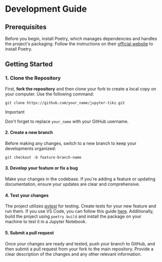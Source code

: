 # Development Guide

## Prerequisites

Before you begin, install Poetry, which manages dependencies and handles the project's packaging. Follow the instructions on their [official website](https://python-poetry.org/docs/#installation) to install Poetry.

## Getting Started

### 1. Clone the Repository

First, **fork the repository** and then clone your fork to create a local copy on your computer. Use the following command:

```shell
git clone https://github.com/your_name/jupyter-tikz.git
```

> [!IMPORTANT]
> Don't forget to replace `your_name` with your GitHub username.

#### 2. Create a new branch

Before making any changes, switch to a new branch to keep your developments organized:

```shell
git checkout -b feature-branch-name
```

#### 3. Develop your feature or fix a bug

Make your changes in the codebase. If you're adding a feature or updating documentation, ensure your updates are clear and comprehensive.

#### 4. Test your changes

The project utilizes [pytest](https://docs.pytest.org/) for testing. Create tests for your new feature and run them. If you use VS Code, you can follow this guide [here](https://code.visualstudio.com/docs/python/testing). Additionally, build the project using `poetry build` and install the package on your machine to test it in a Jupyter Notebook.

#### 5. Submit a pull request

Once your changes are ready and tested, push your branch to GitHub, and then submit a pull request from your fork to the main repository. Provide a clear description of the changes and any other relevant information.
